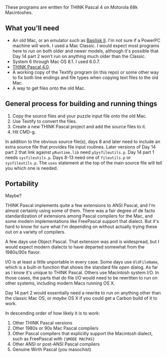 These programs are written for THINK Pascal 4 on Motorola 68k Macintoshes.

## What you'll need

* An old Mac, or an emulator such as [Basilisk II](https://www.emaculation.com/doku.php/basilisk_ii).
  I'm not sure if a PowerPC machine will work. I used a Mac Classic. I would
  expect most programs here to run on both older and newer models, although
  it's possible that Day 14 part 2 won't run on anything much older than the
  Classic.
* System 6 through Mac OS 8.1. I used 6.0.7.
* [THINK Pascal 4.0](https://www.macintoshrepository.org/1758-symantec-think-pascal-4-0).
* A working copy of the Textify program (in this repo) or some other way to
   fix both line endings and file types when copying text files to the old Mac.
* A way to get files onto the old Mac.

## General process for building and running things

1. Copy the source files and your puzzle input file onto the old Mac.
2. Use Textify to convert the files.
3. Create a new THINK Pascal project and add the source files to it.
4. Hit CMD-g.

In addition to the obvious source file(s), days 8 and later need to include an
extra source file that provides file input routines. Later versions of Day 14
part 2 that link against `µRuntime.lib` need `µSysfileutils.p`. Day 14 part 1
needs `sysfileutils.p`. Days 8-13 need one of `fileutils.p` or `sysfileutils.p`.
The `uses` statement at the top of the main source file will tell you which one
is needed.

## Portability

Maybe?

THINK Pascal implements quite a few extensions to ANSI Pascal, and I'm almost
certainly using some of them. There was a fair degree of de facto
standardization of extensions among Pascal compilers for the Mac, and some
modern implementations like FreePascal support that dialect. But it's hard to
know for sure what I'm depending on without actually trying these out on a 
variety of compilers.

A few days use Object Pascal. That extension was and is widespread, but I
would expect modern dialects to have departed somewhat from the 1980s/90s
flavor.

I/O is at least a little unportable in every case. Some days use `OldFileName`,
which is a built-in function that shows the standard file open dialog. As far
as I know it's unique to THINK Pascal. Others use Macintosh system I/O. In
those cases, the parts that do file I/O would need to be rewritten to run on
other systems, including modern Macs running OS X.

Day 14 part 2 would essentially need a rewrite to run on anything other than
the classic Mac OS, or *maybe* OS X if you could get a Carbon build of it to
work.

In descending order of how likely it is to work:
1. Other THINK Pascal versions
2. Other 1980s or 90s Mac Pascal compilers
3. Other Pascal compilers that explicitly support the Macintosh dialect, such
   as FreePascal with `{$MODE MACPAS}`
4. Other ANSI or post-ANSI Pascal compilers
5. Genuine Wirth Pascal (you masochist)
